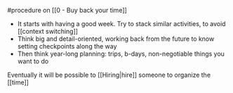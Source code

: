 #procedure on [[0 - Buy back your time]]

- It starts with having a good week. Try to stack similar activities, to avoid [[context switching]]
- Think big and detail-oriented, working back from the future to know setting checkpoints along the way
- Then think year-long planning: trips, b-days, non-negotiable things you want to do

Eventually it will be possible to [[Hiring|hire]] someone to organize the [[time]]